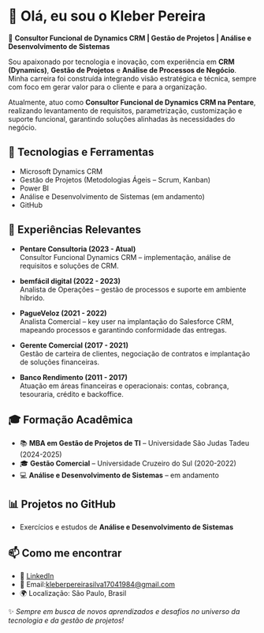 # 👋 Olá, eu sou o Kleber Pereira

🎯 **Consultor Funcional de Dynamics CRM | Gestão de Projetos | Análise e Desenvolvimento de Sistemas**

Sou apaixonado por tecnologia e inovação, com experiência em **CRM (Dynamics)**, **Gestão de Projetos** e **Análise de Processos de Negócio**. Minha carreira foi construída integrando visão estratégica e técnica, sempre com foco em gerar valor para o cliente e para a organização.  

Atualmente, atuo como **Consultor Funcional de Dynamics CRM na Pentare**, realizando levantamento de requisitos, parametrização, customização e suporte funcional, garantindo soluções alinhadas às necessidades do negócio.


## 🚀 Tecnologias e Ferramentas
- Microsoft Dynamics CRM   
- Gestão de Projetos (Metodologias Ágeis – Scrum, Kanban)  
- Power BI  
- Análise e Desenvolvimento de Sistemas (em andamento)  
- GitHub  


## 💼 Experiências Relevantes
- **Pentare Consultoria (2023 - Atual)**  
  Consultor Funcional Dynamics CRM – implementação, análise de requisitos e soluções de CRM.  

- **bemfácil digital (2022 - 2023)**  
  Analista de Operações – gestão de processos e suporte em ambiente híbrido.  

- **PagueVeloz (2021 - 2022)**  
  Analista Comercial – key user na implantação do Salesforce CRM, mapeando processos e garantindo conformidade das entregas.  

- **Gerente Comercial (2017 - 2021)**  
  Gestão de carteira de clientes, negociação de contratos e implantação de soluções financeiras.  

- **Banco Rendimento (2011 - 2017)**  
  Atuação em áreas financeiras e operacionais: contas, cobrança, tesouraria, crédito e backoffice.  



## 🎓 Formação Acadêmica
- 📚 **MBA em Gestão de Projetos de TI** – Universidade São Judas Tadeu (2024-2025)  
- 🎓 **Gestão Comercial** – Universidade Cruzeiro do Sul (2020-2022)  
- 💻 **Análise e Desenvolvimento de Sistemas** – em andamento  



## 📊 Projetos no GitHub 
- Exercícios e estudos de **Análise e Desenvolvimento de Sistemas**  




## 📫 Como me encontrar
- 💼 [LinkedIn](https://www.linkedin.com/in/kleber-pereira-7009541b3/)  
- 📧 Email:kleberpereirasilva17041984@gmail.com  
- 🌍 Localização: São Paulo, Brasil  



✨ *Sempre em busca de novos aprendizados e desafios no universo da tecnologia e da gestão de projetos!*
